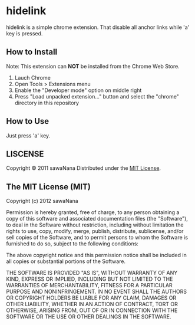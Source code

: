 hidelink
======================
hidelink is a simple chrome extension. That disable all anchor links while 'a' key is pressed.

How to Install
------
Note: This extension can **NOT** be installed from the Chrome Web Store.

<ol>
<li>Lauch Chrome</li>
<li>Open Tools > Extensions menu</li>
<li>Enable the "Developer mode" option on middle right</li>
<li>Press "Load unpacked extension..." button and select the "chrome" directory in this repository</li>
</ol>


How to Use
------
Just press 'a' key.

LISCENSE
----------
Copyright &copy; 2011 sawaNana
Distributed under the [MIT License][mit].

[MIT]: http://www.opensource.org/licenses/mit-license.php

The MIT License (MIT)
-----
Copyright (c) 2012 sawaNana

Permission is hereby granted, free of charge, to any person obtaining a copy of this software and associated documentation files (the "Software"), to deal in the Software without restriction, including without limitation the rights to use, copy, modify, merge, publish, distribute, sublicense, and/or sell copies of the Software, and to permit persons to whom the Software is furnished to do so, subject to the following conditions:

The above copyright notice and this permission notice shall be included in all copies or substantial portions of the Software.

THE SOFTWARE IS PROVIDED "AS IS", WITHOUT WARRANTY OF ANY KIND, EXPRESS OR IMPLIED, INCLUDING BUT NOT LIMITED TO THE WARRANTIES OF MERCHANTABILITY, FITNESS FOR A PARTICULAR PURPOSE AND NONINFRINGEMENT. IN NO EVENT SHALL THE AUTHORS OR COPYRIGHT HOLDERS BE LIABLE FOR ANY CLAIM, DAMAGES OR OTHER LIABILITY, WHETHER IN AN ACTION OF CONTRACT, TORT OR OTHERWISE, ARISING FROM, OUT OF OR IN CONNECTION WITH THE SOFTWARE OR THE USE OR OTHER DEALINGS IN THE SOFTWARE.
